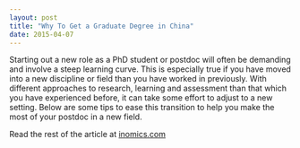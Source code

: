 ```yaml
---
layout: post
title: "Why To Get a Graduate Degree in China"
date: 2015-04-07
---
```

Starting out a new role as a PhD student or postdoc will often be demanding and involve a steep learning curve. This is especially true if you have moved into a new discipline or field than you have worked in previously. With different approaches to research, learning and assessment than that which you have experienced before, it can take some effort to adjust to a new setting. Below are some tips to ease this transition to help you make the most of your postdoc in a new field.

Read the rest of the article at [inomics.com](https://inomics.com/tips-starting-work-new-field-your-phd-or-postdoc-0)
